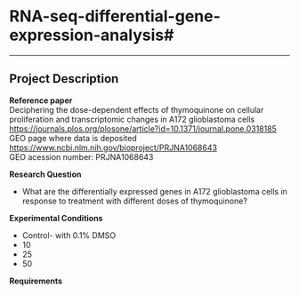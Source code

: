 # RNA-seq-differential-gene-expression-analysis#
---
**Project Description**  
---  
**Reference paper**  
Deciphering the dose-dependent effects of thymoquinone on cellular proliferation and transcriptomic changes in A172 glioblastoma cells https://journals.plos.org/plosone/article?id=10.1371/journal.pone.0318185  
GEO page where data is deposited https://www.ncbi.nlm.nih.gov/bioproject/PRJNA1068643  
GEO acession number: PRJNA1068643  

**Research Question**
- What are the differentially expressed genes in A172 glioblastoma cells in response to treatment with different doses of thymoquinone?

**Experimental Conditions**
- Control- with 0.1% DMSO
- 10
- 25
- 50

**Requirements**
